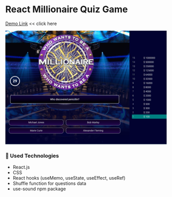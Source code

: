 # React Millionaire Quiz Game

[Demo Link](https://react-millionaire-quiz.vercel.app) << click here

![Chat Application](./src/assets/main-screen.png)

### :gem: Used Technologies

- React.js
- CSS
- React hooks (useMemo, useState, useEffect, useRef)
- Shuffle function for questions data
- use-sound npm package
